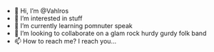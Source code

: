 - 👋 Hi, I’m @Vahlros
- 👀 I’m interested in stuff
- 🌱 I’m currently learning pomnuter speak
- 💞️ I’m looking to collaborate on a glam rock hurdy gurdy folk band
- 📫 How to reach me? I reach you...

<!---
Vahlros/Vahlros is a ✨ special ✨ repository because its `README.md` (this file) appears on your GitHub profile.
You can click the Preview link to take a look at your changes.
--->
